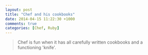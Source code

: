 ```yaml
---
layout: post
title: "Chef and his cookbooks"
date: 2014-04-15 11:22:30 +1000
comments: true
categories: [Chef, Ruby]
---
```


> Chef is fun when it has all carefully written cookbooks and a functioning 'knife'.
